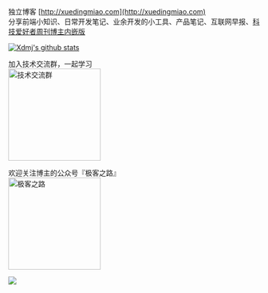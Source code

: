 独立博客 [http://xuedingmiao.com](http://xuedingmiao.com)   
分享前端小知识、日常开发笔记、业余开发的小工具、产品笔记、互联网早报、[科技爱好者周刊博主内嵌版](https://github.com/ruanyf/weekly)  

[![Xdmj's github stats](https://github-readme-stats.vercel.app/api?username=xuedingmiaojun&show_icons=true&theme=cobalt)](https://github.com/anuraghazra/github-readme-stats)

加入技术交流群，一起学习    
<img src="http://cdn.xuedingmiao.com/jlq.png" alt="技术交流群" height="185" />  

欢迎关注博主的公众号『极客之路』  
<img src="http://xuedingmiao.com/images/qrcode_for_xdmj.jpg" alt="极客之路" height="185" /> 

![](https://visitor-badge.glitch.me/badge?page_id=xuedingmiaojun.xuedingmiaojun)  

<!--
<iframe height="450px"  width="90%"  src="http://xuedingmiao.com" frameborder=0 allowfullscreen>
 </iframe>
**xuedingmiaojun/xuedingmiaojun** is a ✨ _special_ ✨ repository because its `README.md` (this file) appears on your GitHub profile.

Here are some ideas to get you started:

- 🔭 I’m currently working on ...
- 🌱 I’m currently learning ...
- 👯 I’m looking to collaborate on ...
- 🤔 I’m looking for help with ...
- 💬 Ask me about ...
- 📫 How to reach me: ...
- 😄 Pronouns: ...
- ⚡ Fun fact: ...
-->
